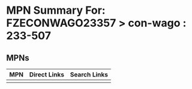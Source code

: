 



# MPN Summary For: FZECONWAGO23357 > con-wago : 233-507

## MPNs
  

|MPN|Direct Links|Search Links|
| :--- | :--- | :--- |
||||

